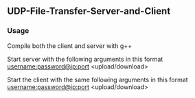 ## UDP-File-Transfer-Server-and-Client

### Usage
Compile both the client and server with g++

Start server with the following arguments in this format <username:password@ip:port> <upload/download> <filename> 

Start the client with the same following arguments in this format <username:password@ip:port> <upload/download> <filename> 
